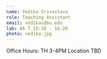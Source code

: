 ```yaml
---
name: Vedika Srivastava
role: Teaching Assistant
email: vedikas@bu.edu
lab: A6 T 15:30 - 16:20 
photo: vedika.jpg
---
```


Office Hours: TH 3-4PM Location TBD
